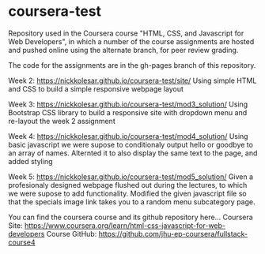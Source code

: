 # coursera-test
Repository used in the Coursera course "HTML, CSS, and Javascript for Web Developers", in which a number of the course assignments are hosted and pushed online using the alternate branch, for peer review grading.

The code for the assignments are in the gh-pages branch of this repository.

Week 2: https://nickkolesar.github.io/coursera-test/site/
Using simple HTML and CSS to build a simple responsive webpage layout

Week 3: https://nickkolesar.github.io/coursera-test/mod3_solution/
Using Bootstrap CSS library to build a responsive site with dropdown menu and re-layout the week 2 assignment

Week 4: https://nickkolesar.github.io/coursera-test/mod4_solution/
Using basic javascript we were supose to conditionaly output hello or goodbye to an array of names.
Alternted it to also display the same text to the page, and added styling

Week 5: https://nickkolesar.github.io/coursera-test/mod5_solution/
Given a profesionaly designed webpage flushed out during the lectures, to which we were supose to add functionality.
Modified the given javascript file so that the specials image link takes you to a random menu subcategory page.

You can find the coursera course and its github repository here...
Coursera Site: https://www.coursera.org/learn/html-css-javascript-for-web-developers
Course GitHub: https://github.com/jhu-ep-coursera/fullstack-course4
